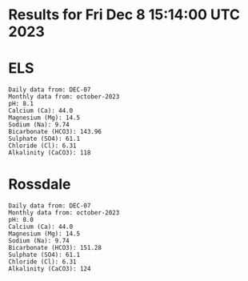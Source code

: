 # Results for Fri Dec  8 15:14:00 UTC 2023
# ELS
```
Daily data from: DEC-07
Monthly data from: october-2023
pH: 8.1
Calcium (Ca): 44.0
Magnesium (Mg): 14.5
Sodium (Na): 9.74
Bicarbonate (HCO3): 143.96
Sulphate (SO4): 61.1
Chloride (Cl): 6.31
Alkalinity (CaCO3): 118
```
# Rossdale
```
Daily data from: DEC-07
Monthly data from: october-2023
pH: 8.0
Calcium (Ca): 44.0
Magnesium (Mg): 14.5
Sodium (Na): 9.74
Bicarbonate (HCO3): 151.28
Sulphate (SO4): 61.1
Chloride (Cl): 6.31
Alkalinity (CaCO3): 124
```
